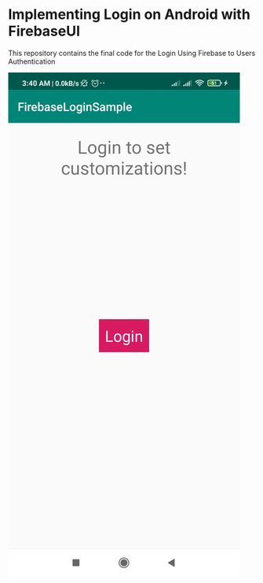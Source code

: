 Implementing Login on Android with FirebaseUI
=========================

This repository contains the final code for the Login Using Firebase to Users Authentication

![](Screenshot_2021-06-24-03-40-11-634_com.example.android.firebaseui_login_sample.jpg
)



